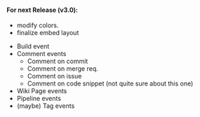#### For next Release (v3.0):
* modify colors.
* finalize embed layout

+ Build event
+ Comment events
    + Comment on commit
    + Comment on merge req.
    + Comment on issue
    + Comment on code snippet (not quite sure about this one)
+ Wiki Page events
+ Pipeline events
+ (maybe) Tag events
